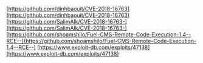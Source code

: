 [https://github.com/dinhbaouit/CVE-2018-16763](https://github.com/dinhbaouit/CVE-2018-16763)
[https://github.com/SalimAlk/CVE-2018-16763-](https://github.com/SalimAlk/CVE-2018-16763-)
[https://github.com/shoamshilo/Fuel-CMS-Remote-Code-Execution-1.4--RCE--](https://github.com/shoamshilo/Fuel-CMS-Remote-Code-Execution-1.4--RCE--)
[https://www.exploit-db.com/exploits/47138](https://www.exploit-db.com/exploits/47138)
